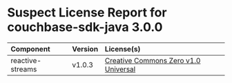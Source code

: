 
Suspect License Report for couchbase-sdk-java 3.0.0
===================================================

|Component|Version|License(s)|
| :--- | :--- | :--- |
|reactive-streams|v1.0.3|[Creative Commons Zero v1.0 Universal](../../license-data/a7c69599-62b6-4d06-9ec6-ea688c041c00.txt)|
